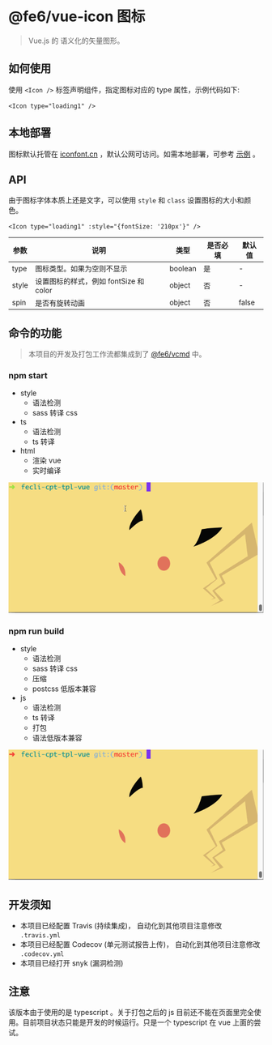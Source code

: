 # @fe6/vue-icon 图标
> Vue.js 的 语义化的矢量图形。

## 如何使用

使用 `<Icon />` 标签声明组件，指定图标对应的 type 属性，示例代码如下:
```` vue
<Icon type="loading1" />
````

## 本地部署

图标默认托管在 [iconfont.cn](http://iconfont.cn) ，默认公网可访问。如需本地部署，可参考 [示例](https://github.com/fe6/vue-icon/tree/master/example) 。

## API

由于图标字体本质上还是文字，可以使用 `style` 和 `class` 设置图标的大小和颜色。

```` vue
<Icon type="loading1" :style="{fontSize: '210px'}" />
````

|参数|说明|类型|是否必填|默认值|
|---|----|---|-------|-----|
|type|图标类型。如果为空则不显示|boolean|是|-|
|style|设置图标的样式，例如 fontSize 和 color|object|否|-|
|spin|是否有旋转动画|object|否|false|

## 命令的功能
> 本项目的开发及打包工作流都集成到了 [@fe6/vcmd](https://www.npmjs.com/package/@fe6/vcmd) 中。

### npm start
  - style
    - 语法检测
    - sass 转译 css
  - ts
    - 语法检测
    - ts 转译
  - html
    - 渲染 vue
    - 实时编译

![npm start 例子](https://github.com/fe6/vcmd/raw/master/public/server.gif)

### npm run build
  - style
    - 语法检测
    - sass 转译 css
    - 压缩
    - postcss 低版本兼容
  - js
    - 语法检测
    - ts 转译
    - 打包
    - 语法低版本兼容

![npm run build 例子](https://github.com/fe6/vcmd/raw/master/public/build.gif)

## 开发须知

- 本项目已经配置 Travis (持续集成)， 自动化到其他项目注意修改 `.travis.yml`
- 本项目已经配置 Codecov (单元测试报告上传)， 自动化到其他项目注意修改 `.codecov.yml`
- 本项目已经打开 snyk (漏洞检测)

## 注意

该版本由于使用的是 typescript 。关于打包之后的 js 目前还不能在页面里完全使用。目前项目状态只能是开发的时候运行。只是一个 typescript 在 vue 上面的尝试。
